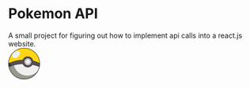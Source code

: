# Pokemon API
A small project for figuring out how to implement api calls into a react.js website.  
  ![](yellow_pokeball_icon.png)  